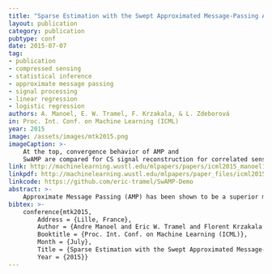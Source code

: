 ```yaml
---
title: "Sparse Estimation with the Swept Approximated Message-Passing Algorithm"
layout: publication
category: publication
pubtype: conf
date: 2015-07-07
tag: 
- publication
- compressed sensing
- statistical inference
- approximate message passing
- signal processing
- linear regression
- logistic regression
authors: A. Manoel, E. W. Tramel, F. Krzakala, & L. Zdeborová
in: Proc. Int. Conf. on Machine Learning (ICML)
year: 2015
image: /assets/images/mtk2015.png
imageCaption: >-
    At the top, convergence behavior of AMP and
    SwAMP are compared for CS signal reconstruction for correlated sensing matrices on sparse signals of size \(N = 10^4\) and sparsity \(\rho = 0.2\) with noise variance \(\Delta = 10^{−8}\). The projec- tors have been created according to (30) and are rank-deficient for \(\eta < \alpha = 0.6\). At the bottom, a comparison between log- scale average reconstruction MSE obtained by SwAMP , BPDN, adaptive Lasso, and \(\ell_p\) regularization is given for signals of size \(N = 1024\) for \(\Delta=10−8\), \(\rho=0.2\),and \(\alpha=0.6\).
link: http://machinelearning.wustl.edu/mlpapers/papers/icml2015_manoel15
linkpdf: http://machinelearning.wustl.edu/mlpapers/paper_files/icml2015_manoel15.pdf
linkcode: https://github.com/eric-tramel/SwAMP-Demo
abstract: >-
    Approximate Message Passing (AMP) has been shown to be a superior method for inference problems, such as the recovery of signals from sets of noisy, lower-dimensionality measurements, both in terms of reconstruction accuracy and in computational efficiency. However, AMP suffers from serious convergence issues in contexts that do not exactly match its assumptions. We propose a new approach to stabilizing AMP in these contexts by applying AMP updates to individual coefficients rather than in parallel. Our results show that this change to the AMP iteration can provide expected, but hitherto unobtainable, performance for problems on which the standard AMP iteration diverges. Additionally, we find that the computational costs of this *swept* coefficient update scheme is not unduly burden- some, allowing it to be applied efficiently to signals of large dimensionality.
bibtex: >-
    conference{mtk2015,
        Address = {Lille, France},
        Author = {Andre Manoel and Eric W. Tramel and Florent Krzakala and Lenka Zdeborov\'{a}},
        Booktitle = {Proc. Int. Conf. on Machine Learning (ICML)},
        Month = {July},
        Title = {Sparse Estimation with the Swept Approximated Message-Passing Algorithm},
        Year = {2015}}
---
```

